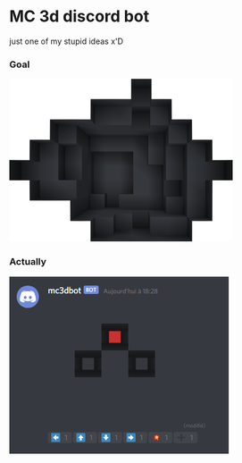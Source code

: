 # MC 3d discord bot

just one of my stupid ideas x'D

### Goal

<img src = "readme_assets/objectif.png" alt = "objectif">

### Actually

<img src = "readme_assets/actually.png" alt = "actually">
